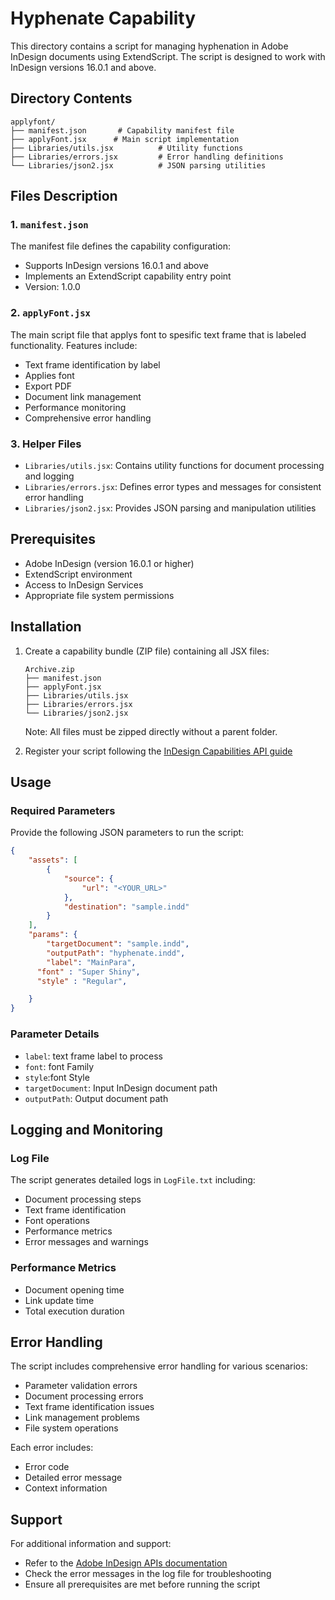 # Hyphenate Capability

This directory contains a script for managing hyphenation in Adobe InDesign documents using ExtendScript. The script is designed to work with InDesign versions 16.0.1 and above.

## Directory Contents

```
applyfont/
├── manifest.json       # Capability manifest file
├── applyFont.jsx      # Main script implementation
├── Libraries/utils.jsx          # Utility functions
├── Libraries/errors.jsx         # Error handling definitions
└── Libraries/json2.jsx          # JSON parsing utilities
```

## Files Description

### 1. `manifest.json`
The manifest file defines the capability configuration:
- Supports InDesign versions 16.0.1 and above
- Implements an ExtendScript capability entry point
- Version: 1.0.0

### 2. `applyFont.jsx`
The main script file that applys font to spesific text frame that is labeled functionality. Features include:
- Text frame identification by label
- Applies font
- Export PDF
- Document link management
- Performance monitoring
- Comprehensive error handling

### 3. Helper Files
- `Libraries/utils.jsx`: Contains utility functions for document processing and logging
- `Libraries/errors.jsx`: Defines error types and messages for consistent error handling
- `Libraries/json2.jsx`: Provides JSON parsing and manipulation utilities

## Prerequisites

- Adobe InDesign (version 16.0.1 or higher)
- ExtendScript environment
- Access to InDesign Services
- Appropriate file system permissions

## Installation

1. Create a capability bundle (ZIP file) containing all JSX files:
   ```
   Archive.zip  
   ├── manifest.json  
   ├── applyFont.jsx
   ├── Libraries/utils.jsx
   ├── Libraries/errors.jsx
   └── Libraries/json2.jsx
   ```
   Note: All files must be zipped directly without a parent folder.

2. Register your script following the [InDesign Capabilities API guide](https://developer.adobe.com/firefly-services/docs/indesign-apis/how-tos/working-with-capabilities-api/)

## Usage

### Required Parameters

Provide the following JSON parameters to run the script:

```json
{
    "assets": [
        {
            "source": {
                "url": "<YOUR_URL>"
            },
            "destination": "sample.indd"
        }
    ],
    "params": {
        "targetDocument": "sample.indd",
        "outputPath": "hyphenate.indd",
        "label": "MainPara",  
      "font" : "Super Shiny", 
      "style" : "Regular", 

    }
}
```

### Parameter Details
- `label`: text frame label to process
- `font`: font Family
- `style`:font Style
- `targetDocument`: Input InDesign document path
- `outputPath`: Output document path

## Logging and Monitoring

### Log File
The script generates detailed logs in `LogFile.txt` including:
- Document processing steps
- Text frame identification
- Font operations
- Performance metrics
- Error messages and warnings

### Performance Metrics
- Document opening time
- Link update time
- Total execution duration

## Error Handling

The script includes comprehensive error handling for various scenarios:
- Parameter validation errors
- Document processing errors
- Text frame identification issues
- Link management problems
- File system operations

Each error includes:
- Error code
- Detailed error message
- Context information

## Support

For additional information and support:
- Refer to the [Adobe InDesign APIs documentation](https://developer.adobe.com/firefly-services/docs/indesign-apis/)
- Check the error messages in the log file for troubleshooting
- Ensure all prerequisites are met before running the script

